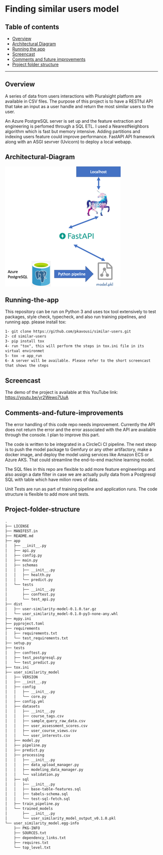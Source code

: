# Finding similar users model

## Table of contents
   * [Overview](#Overview)
   * [Architectural Diagram](#Architectural-Diagram)
   * [Running the app](#Running-the-app)
   * [Screencast](#Screencast)
   * [Comments and future improvements](#Comments-and-future-improvements)
   * [Project folder structure](#Project-folder-structure)

***
## Overview
A series of data from users interactions with Pluralsight platform are available in CSV files. The purpose of this project is to have a RESTful API that take an input as a user handle and return the most similar users to the user. 
 
An Azure PostgreSQL server is set up and the feature extraction and engineering is perfomed through a SQL ETL. I used a NearestNeighbors algorithm which is fast but memory intensive. Adding partitions and indexing users feature could improve performance. FastAPI  API framework along with an ASGI sevrver (Uvicorn) to deploy a local webapp. 

## Architectural-Diagram
![Architectural Diagram](reference_images/architechture.png) 

## Running-the-app
This repository can be run on Python 3 and uses tox tool extensively to test packages, style check, typecheck, and also run training pipelines, and running app. please install tox:
```
1- git clone https://github.com/pkavousi/similar-users.git
2- cd similar-users
3- pip install tox
4- run "tox", this will perform the steps in tox.ini file in its virtual environmet
5- tox -e app_run
6- A server will be available. Please refer to the short screencast that shows the steps
```
## Screencast
The demo of the project is available at this YouTube link:
https://youtu.be/yr2Wewo7UuA

## Comments-and-future-improvements
The error handling of this code repo needs improvement. Currently the API does not return the error and the error associated with the API are available through the console. I plan to improve this part.

The code is written to be integrated in a CircleCi CI pipeline. The next steop is to push the model package to Gemfury or any other artifactory, make a docker image, and deploy the model using services like Amazon ECS or Azure AKS. That could streamline the end-to-end machine learning model.

The SQL files in this repo are flexible to add more feature engineerings and also assign a date filter in case we are actually pully data from a Postgresql SQL with table which have milion rows of data.  

Unit Tests are run as part of training pipeline and application runs. The code structure is flexible to add more unit tests.

## Project-folder-structure
```
.
├── LICENSE
├── MANIFEST.in
├── README.md
├── app
│   ├── __init__.py
│   ├── api.py
│   ├── config.py
│   ├── main.py
│   ├── schemas
│   │   ├── __init__.py
│   │   ├── health.py
│   │   └── predict.py
│   └── tests
│       ├── __init__.py
│       ├── conftest.py
│       └── test_api.py
├── dist
│   ├── user-similarity-model-0.1.0.tar.gz
│   └── user_similarity_model-0.1.0-py3-none-any.whl
├── mypy.ini
├── pyproject.toml
├── requirements
│   ├── requirements.txt
│   └── test_requirements.txt
├── setup.py
├── tests
│   ├── conftest.py
│   ├── test_postgresql.py
│   └── test_predict.py
├── tox.ini
├── user_similarity_model
│   ├── VERSION
│   ├── __init__.py
│   ├── config
│   │   ├── __init__.py
│   │   └── core.py
│   ├── config.yml
│   ├── datasets
│   │   ├── __init__.py
│   │   ├── course_tags.csv
│   │   ├── sample_query_raw_data.csv
│   │   ├── user_assessment_scores.csv
│   │   ├── user_course_views.csv
│   │   └── user_interests.csv
│   ├── model.py
│   ├── pipeline.py
│   ├── predict.py
│   ├── processing
│   │   ├── __init__.py
│   │   ├── data_upload_manager.py
│   │   ├── modeling_data_manager.py
│   │   └── validation.py
│   ├── sql
│   │   ├── __init__.py
│   │   ├── base-table-features.sql
│   │   ├── tabels-schema.sql
│   │   └── test-sql-fetch.sql
│   ├── train_pipeline.py
│   └── trained_models
│       ├── __init__.py
│       └── user_similarity_model_output_v0.1.0.pkl
└── user_similarity_model.egg-info
    ├── PKG-INFO
    ├── SOURCES.txt
    ├── dependency_links.txt
    ├── requires.txt
    └── top_level.txt
```